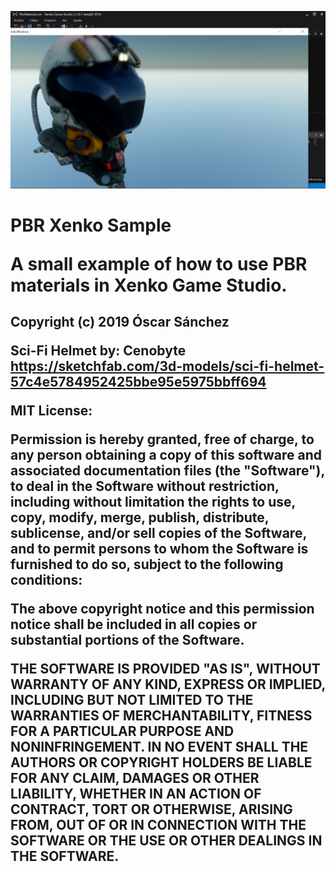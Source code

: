 ![Myimage](https://github.com/meriaizen86/XenkoPbrMaterials/blob/master/img/img.png)



<h1>PBR Xenko Sample
  
  A small example of how to use PBR materials in Xenko Game Studio.
  
<h2>Copyright (c) 2019 Óscar Sánchez

Sci-Fi Helmet by: Cenobyte
https://sketchfab.com/3d-models/sci-fi-helmet-57c4e5784952425bbe95e5975bbff694

MIT License:

Permission is hereby granted, free of charge, to any person obtaining a copy
of this software and associated documentation files (the "Software"), to deal
in the Software without restriction, including without limitation the rights
to use, copy, modify, merge, publish, distribute, sublicense, and/or sell
copies of the Software, and to permit persons to whom the Software is
furnished to do so, subject to the following conditions:

The above copyright notice and this permission notice shall be included in all
copies or substantial portions of the Software.

THE SOFTWARE IS PROVIDED "AS IS", WITHOUT WARRANTY OF ANY KIND, EXPRESS OR
IMPLIED, INCLUDING BUT NOT LIMITED TO THE WARRANTIES OF MERCHANTABILITY,
FITNESS FOR A PARTICULAR PURPOSE AND NONINFRINGEMENT. IN NO EVENT SHALL THE
AUTHORS OR COPYRIGHT HOLDERS BE LIABLE FOR ANY CLAIM, DAMAGES OR OTHER
LIABILITY, WHETHER IN AN ACTION OF CONTRACT, TORT OR OTHERWISE, ARISING FROM,
OUT OF OR IN CONNECTION WITH THE SOFTWARE OR THE USE OR OTHER DEALINGS IN THE
SOFTWARE.
